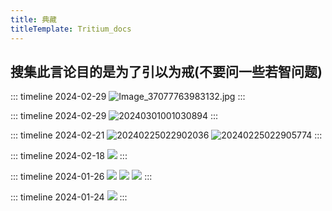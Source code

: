 ```yaml
---
title: 典藏
titleTemplate: Tritium_docs
---
```


## 搜集此言论目的是为了引以为戒(不要问一些若智问题)

::: timeline 2024-02-29
![Image_37077763983132.jpg](https://img.nightrainmilkyway.cn/img/Image_37077763983132.jpg)
:::

::: timeline 2024-02-29
![20240301001030894](https://cdn.jsdelivr.net/gh/NightRainMilkyWay/PicPlus@main/2024/03/01/20240301001030894.png)
:::

::: timeline 2024-02-21
![20240225022902036](https://cdn.jsdelivr.net/gh/NightRainMilkyWay/PicPlus@main/2024/02/25/20240225022902036.png)
![20240225022905774](https://cdn.jsdelivr.net/gh/NightRainMilkyWay/PicPlus@main/2024/02/25/20240225022905774.jpg)
:::

::: timeline 2024-02-18
![](https://cdn.jsdelivr.net/gh/NightRainMilkyWay/PicPlus@main/2024/02/17/Image_1708181173483.jpg)
:::

::: timeline 2024-01-26
  ![](https://cdn.jsdelivr.net/gh/Oldmemorie/PicPlus@main/2024/01/28/20240128030805942.jpg)
  ![](https://cdn.jsdelivr.net/gh/Oldmemorie/PicPlus@main/2024/01/28/20240128030434551.jpg)
  ![](https://cdn.jsdelivr.net/gh/Oldmemorie/PicPlus@main/2024/01/28/20240128030439776.jpg)
:::


::: timeline 2024-01-24
![](https://cdn.jsdelivr.net/gh/Oldmemorie/PicPlus@main/2024/01/26/20240126002300661.jpg)
:::
